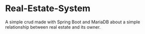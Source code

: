 # Real-Estate-System
A simple crud made with Spring Boot and MariaDB about a simple relationship between real estate and its owner.
